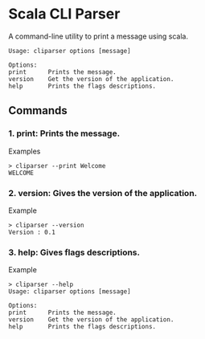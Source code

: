 # Scala CLI Parser

A command-line utility to print a message using scala.

```
Usage: cliparser options [message]

Options:
print      Prints the message.
version    Get the version of the application.
help       Prints the flags descriptions.
```
## Commands
### 1. print: Prints the message.

Examples
```shell
> cliparser --print Welcome
WELCOME
```

### 2. version: Gives the version of the application.

Example
```shell
> cliparser --version
Version : 0.1

```

### 3. help: Gives flags descriptions.

Example
```shell
> cliparser --help
Usage: cliparser options [message]

Options:
print      Prints the message.
version    Get the version of the application.
help       Prints the flags descriptions.

```
